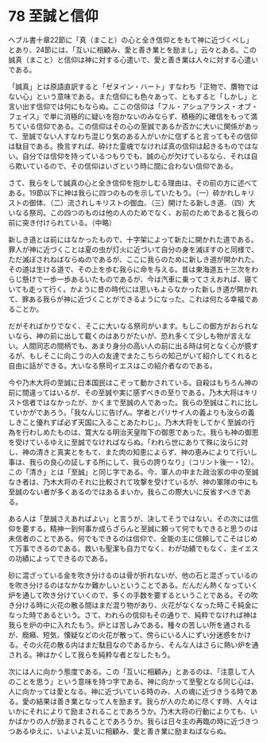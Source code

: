 # 78 至誠と信仰

へブル書十章22節に「真（まこと）の心と全き信仰とをもて神に近づくべし」とあり、24節には、「互いに相顧み、愛と善き業とを励まし」云々とある。この誠真（まこと）と信仰は神に対する心遣いで、愛と善き業は人々に対する心遣いである。

「誠真」とは原語直訳すると「ゼヌイン・ハート」すなわち「正物で、贋物ではない心」という意味である。また信仰にも色々あって、ともすると「しかし」と言い出す信仰では何にもならぬ。ここの信仰は「フル・アシュアランス・オブ・フェイス」で単に消極的に疑いを抱かないのみならず、積極的に確信をもって満ちている信仰である。この信仰はその心の至誠であるか否かに大いに関係があって、至誠でない人すなわち混じり気のある人がいかに信ずると言ってもその信仰は駄目である。換言すれば、砕けた霊魂でなければ真の信仰は起きるものではない。自分では信仰を持っているつもりでも、誠の心が欠けているなら、それは自ら欺いているので、その信仰はいざという時に間に合わない信仰である。

さて、我らをして誠真の心と全き信仰を抱かしむる理由は、その前の方に述べてある。19節以下に神は我らに四つのものを示していたもう。（一）砕かれしキリストの御体、（二）流されしキリストの御血、（三）開けたる新しき道、（四）大いなる祭司。この四つのものは他の人のためでなく、お前のためであると我らの前に突き付けられている。（中略）

新しき道とは前にはなかったもので、十字架によって新たに開かれた道である。罪人が神に近づくことは夏の虫が灯火に近づいて自分の身を滅ぼすのと同様で、ただ滅ぼされねばならぬのであるが、ここに我らのために新しき道が開かれた。その道は生ける道で、その上を歩む我らに命を与える。昔は東海道五十三次をわらじ懸けで一歩一歩あるいたものであるが、今は汽車に乗ってさえおれば、寝ていても走って行く。かように昔の時代には思いもよらなかった新しき道が開かれて、罪ある我らが神に近づくことができるようになった。これは何たる幸福であることか。

だがそればかりでなく、そこに大いなる祭司がいます。もしこの御方がおられないなら、神の前に出して載くのはありがたいが、恐れ多くて少しも物が言えない。人間同志の間柄でも、あまり身分の高い人の前に出る時は何となく心が臆するが、もしそこに向こうの人の友達でまたこちらの知己がいて紹介してくれると自由に話ができる。大いなる祭司イエスはこの紹介者なのである。

今や乃木大将の至誠に日本国民はこぞって動かされている。自殺はもちろん神の前に間違ってはいるが、その至誠や実に感ずべきの至りである。乃木大将はキリスト信者ではなかったが、かくまで至誠の人であった。我らの至誠はこれに比していかがであろう。「我なんじに告げん。学者とパリサイ人の義よりも汝らの義しきこと優れずぱ必ず天国に入ることあたわじ」。乃木大将をしてかく至誠の行為を行わしめたものは、寛大なる明治天皇陛下の御恩であった。我らも神の御恩を受けているゆえに至誠でなければならぬ。「われら世にありて殊に汝らに対し、神の清きと真実とをもて、また肉の知恵によらず、神の恵みによりて行いし事は、我らの良心の証しする所にして、我らの誇りなり」（コリント後一・12）。この「清き」とは「至誠」と同じ字である。今、軍人の中また政治家の中の至誠なき者は、乃木大将のそれに比較されて攻撃を受けているが、神の軍隊の中にも至誠のない者が多くあるのではあるまいか。我らこの際大いに反省すべきである。

ある人は「至誠さえあればよい」と言うが、決してそうではない。その次には信仰を要する。精神一到何事か成らざらんと至誠に頼って何でもできると思うのは未信者のことである。何でもできるのは信仰で、全能の主に信頼してこそはじめて万事できるのである。救いも聖潔も自力でなく、わが功績でもなく、主イエスの功績によってできるのである。

砂に混ざっている金を吹き分けるのは骨が折れないが、他の石と混ざっているのを吹き分けるのはなかなか難かしいということである。だんだん熱くなっていく炉を通して吹き分けていくので、多くの手数を要するということである。その吹き分ける時に火花の散る間はまだ混り物があり、火花がなくなった時こそ純金になった時であるという。さて、われらの信仰もその通りで、純粋でなければ神は我らを炉の中に入れたもう。炉とは苦しみである。種々の苦しい所を通されるが、癇癪、短気、懐疑などの火花が散って、傍らにいる人にずい分迷惑をかける。その火花の散る内はまだ駄目なのであるから、そんな人はさらに熱い炉を通される。神はかくして我らを純粋な者となしたもう。

次には人に向かう態度である。この「互いに相顧み」とあるのは、「注意して人のことを思う」という意味を持つ字である。神に向かって至聖となる同じ心は、人に向かっては愛となる。神に近づいている時のみ、人の魂に近づきうる時である。愛の結果は善き業となって人を励ます。我らが人のために尽くす時、人々はいかにそれによりて励まされることであろうか。乃木大将の行動によりても、いかばかりの人が励まされることであろうか。我らは日々主の再臨の時に近づきつつあるゆえに、いよいよ互いに相顧み、愛と善き業に励まねばならぬ。

